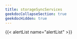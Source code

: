 ```yaml
---
title: storageSyncServices
geekdocCollapseSection: true
geekdocHidden: true
---
```


{{< alertList name="alertList" >}}